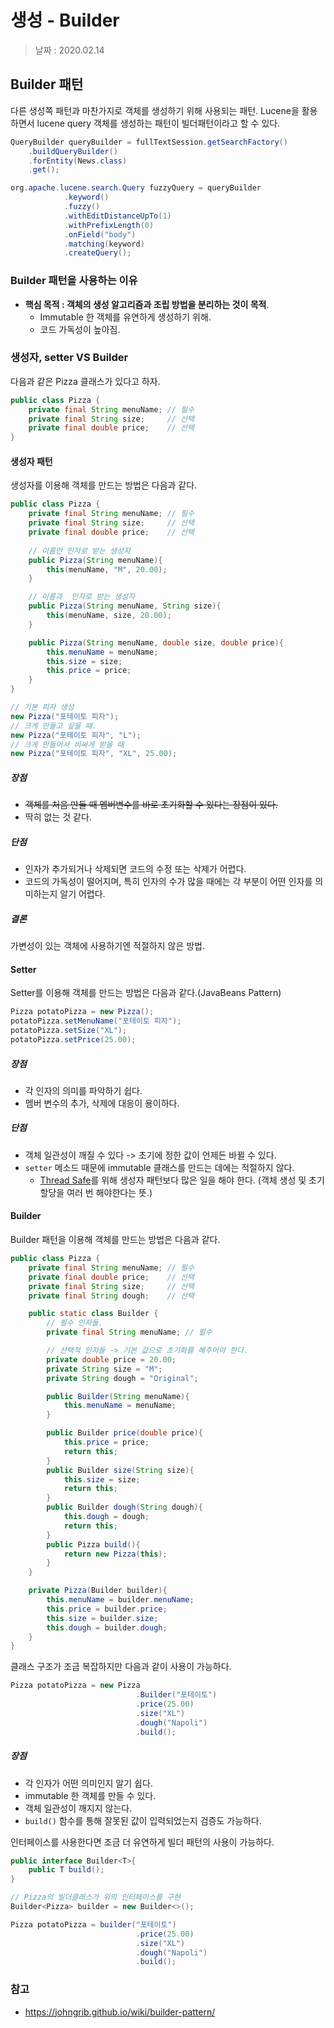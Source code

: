 생성 - Builder
=========

> 날짜 : 2020.02.14

## Builder 패턴
다른 생성쪽 패턴과 마찬가지로 객체를 생성하기 위해 사용되는 패턴.
Lucene을 활용하면서 lucene query 객체를 생성하는 패턴이 빌더패턴이라고 할 수 있다.
```java
QueryBuilder queryBuilder = fullTextSession.getSearchFactory() 
    .buildQueryBuilder()
    .forEntity(News.class)
    .get();

org.apache.lucene.search.Query fuzzyQuery = queryBuilder
            .keyword()
            .fuzzy()
            .withEditDistanceUpTo(1)
            .withPrefixLength(0)
            .onField("body")
            .matching(keyword)
            .createQuery();
```

### Builder 패턴을 사용하는 이유
- **핵심 목적 : 객체의 생성 알고리즘과 조립 방법을 분리하는 것이 목적**.
  - Immutable 한 객체를 유연하게 생성하기 위해.
  - 코드 가독성이 높아짐.

### 생성자, setter VS Builder
다음과 같은 Pizza 클래스가 있다고 하자.
```java
public class Pizza {
    private final String menuName; // 필수
    private final String size;     // 선택
    private final double price;    // 선택
}
```

#### 생성자 패턴

생성자를 이용해 객체를 만드는 방법은 다음과 같다.
```java
public class Pizza {
    private final String menuName; // 필수
    private final String size;     // 선택
    private final double price;    // 선택
    
    // 이름만 인자로 받는 생성자
    public Pizza(String menuName){
        this(menuName, "M", 20.00);
    }

    // 이름과  인자로 받는 생성자
    public Pizza(String menuName, String size){
        this(menuName, size, 20.00);
    }

    public Pizza(String menuName, double size, double price){
        this.menuName = menuName;
        this.size = size;
        this.price = price;
    }
}

// 기본 피자 생성
new Pizza("포테이토 피자");
// 크게 만들고 싶을 때.
new Pizza("포테이토 피자", "L");
// 크게 만들어서 비싸게 받을 때
new Pizza("포테이토 피자", "XL", 25.00);
```

##### 장점
- ~~객체를 처음 만들 때 멤버변수를 바로 초기화할 수 있다는 장점이 있다.~~
- 딱히 없는 것 같다.

##### 단점
- 인자가 추가되거나 삭제되면 코드의 수정 또는 삭제가 어렵다.
- 코드의 가독성이 떨어지며, 특히 인자의 수가 많을 때에는 각 부분이 어떤 인자를 의미하는지 알기 어렵다.

##### 결론
가변성이 있는 객체에 사용하기엔 적절하지 않은 방법.

#### Setter
Setter를 이용해 객체를 만드는 방법은 다음과 같다.(JavaBeans Pattern)
```java
Pizza potatoPizza = new Pizza();
potatoPizza.setMenuName("포테이토 피자");
potatoPizza.setSize("XL");
potatoPizza.setPrice(25.00);
```

##### 장점
- 각 인자의 의미를 파악하기 쉽다.
- 멤버 변수의 추가, 삭제에 대응이 용이하다.

##### 단점
- 객체 일관성이 깨질 수 있다 -> 초기에 정한 값이 언제든 바뀔 수 있다.
- `setter` 메소드 때문에 immutable 클래스를 만드는 데에는 적절하지 않다.
  - [Thread Safe](../기타/ThreadSafe.md)를 위해 생성자 패턴보다 많은 일을 해야 한다. (객체 생성 및 초기 할당을 여러 번 해야한다는 뜻.)

#### Builder
Builder 패턴을 이용해 객체를 만드는 방법은 다음과 같다.
```java
public class Pizza {
    private final String menuName; // 필수
    private final double price;    // 선택
    private final String size;     // 선택
    private final String dough;    // 선택

    public static class Builder {
        // 필수 인자들.
        private final String menuName; // 필수

        // 선택적 인자들 -> 기본 값으로 초기화를 해주어야 한다.
        private double price = 20.00;    
        private String size = "M";
        private String dough = "Original";

        public Builder(String menuName){
            this.menuName = menuName;
        }

        public Builder price(double price){
            this.price = price;
            return this;
        }
        public Builder size(String size){
            this.size = size;
            return this;
        }
        public Builder dough(String dough){
            this.dough = dough;
            return this;
        }
        public Pizza build(){
            return new Pizza(this);
        }
    }

    private Pizza(Builder builder){
        this.menuName = builder.menuName;
        this.price = builder.price;
        this.size = builder.size;
        this.dough = builder.dough;
    }
}
```

클래스 구조가 조금 복잡하지만 다음과 같이 사용이 가능하다.
```java
Pizza potatoPizza = new Pizza
                            .Builder("포테이토")
                            .price(25.00)
                            .size("XL")
                            .dough("Napoli")
                            .build();
```

##### 장점
- 각 인자가 어떤 의미인지 알기 쉽다.
- immutable 한 객체를 만들 수 있다.
- 객체 일관성이 깨지지 않는다.
- `build()` 함수를 통해 잘못된 값이 입력되었는지 검증도 가능하다.

인터페이스를 사용한다면 조금 더 유연하게 빌더 패턴의 사용이 가능하다.
```java
public interface Builder<T>{
    public T build();
}

// Pizza의 빌더클래스가 위의 인터페이스를 구현
Builder<Pizza> builder = new Builder<>();

Pizza potatoPizza = builder("포테이토")
                            .price(25.00)
                            .size("XL")
                            .dough("Napoli")
                            .build();
```


### 참고
- <https://johngrib.github.io/wiki/builder-pattern/>